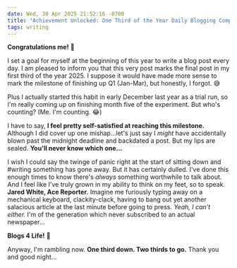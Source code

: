 ```yaml
---
date: Wed, 30 Apr 2025 21:52:16 -0700
title: "Achievement Unlocked: One Third of the Year Daily Blogging Completed!"
tags: writing
---
```


**Congratulations me!** 🎉

I set a goal for myself at the beginning of this year to write a blog post every day. I am pleased to inform you that this very post marks the final post in my first third of the year 2025. I suppose it would have made more sense to mark the milestone of finishing up Q1 (Jan-Mar), but honestly, I forgot. 😅

Plus I actually started this habit in early December last year as a trial run, so I'm really coming up on finishing month five of the experiment. But who's counting? (Me. I'm counting. 😂)

I have to say, **I feel pretty self-satisfied at reaching this milestone.** Although I did cover up one mishap…let's just say I _might_ have accidentally blown past the midnight deadline and backdated a post. But my lips are sealed. **You'll never know which one…**

I wish I could say the twinge of panic right at the start of sitting down and #writing something has gone away. But it has certainly dulled. I've done this enough times to know there's _always_ something worthwhile to talk about. And I feel like I've truly grown in my ability to think on my feet, so to speak. **Jared White, Ace Reporter.** Imagine me furiously typing away on a mechanical keyboard, clackity-clack, having to bang out yet another salacious article at the last minute before going to press. _Yeah, I can't either._ I'm of the generation which never subscribed to an actual newspaper…

**Blogs 4 Life!** 🙌

Anyway, I'm rambling now. **One third down. Two thirds to go.** Thank you and good night…
